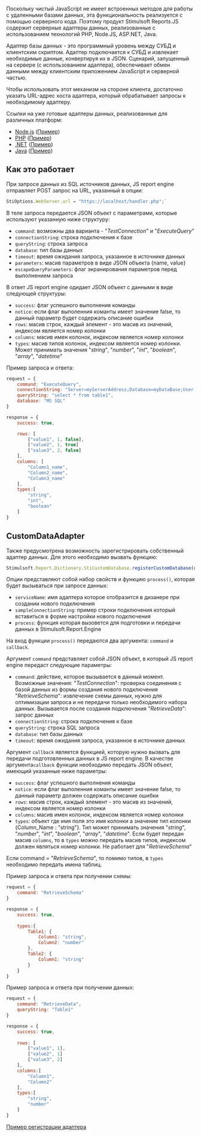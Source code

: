 

Поскольку чистый JavaScript не имеет встроенных методов для работы с удаленными базами данных, эта функциональность реализуется с помощью серверного кода. Поэтому продукт Stimulsoft Reports.JS содержит серверные адаптеры данных, реализованные с использованием технологий PHP, Node.JS, ASP.NET, Java.
 
Адаптер базы данных - это программный уровень между СУБД и клиентским скриптом. Адаптер подключается к СУБД и извлекает необходимые данные, конвертируя их в JSON. Сценарий, запущенный на сервере (с использованием адаптера), обеспечивает обмен данными между клиентским приложением JavaScript и серверной частью.
 
Чтобы использовать этот механизм на стороне клиента, достаточно указать URL-адрес хоста адаптера, который обрабатывает запросы к необходимому адаптеру.

Ссылки на уже готовые адаптеры данных, реализованные для различных платформ:  
* [Node.js](https://github.com/stimulsoft/DataAdapters.JS/tree/main/NodejsDataAdapters) ([Пример](https://github.com/stimulsoft/Samples-JS/tree/master/Node.js/04.%20Start%20SQL%20Adapters%20from%20Http%20Server))
* [PHP](https://github.com/stimulsoft/DataAdapters.JS/tree/main/PHPDataAdapters) ([Пример](https://github.com/stimulsoft/Samples-JS/tree/master/PHP/02.%20Connect%20to%20databases))
* [.NET](https://github.com/stimulsoft/DataAdapters.JS/tree/master/NetDataAdapters) ([Пример](https://github.com/stimulsoft/Samples-JS/tree/master/ASP.NET/02.%20Connect%20to%20databases))
* [Java](https://github.com/stimulsoft/DataAdapters.JS/tree/master/JavaDataAdapters) ([Пример](https://github.com/stimulsoft/Samples-JS/tree/master/Java/01.%20Data%20Adapter))

## Как это работает
При запросе данных из SQL источников данных, JS report engine отправляет POST запрос на URL, указанный в опции:  
```js
StiOptions.WebServer.url = "https://localhost/handler.php";`
```

В теле запроса передается JSON объект с параметрами, которые используют указанную ниже структуру:
* `command`: возможны два варианта - "*TestConnection*" и "*ExecuteQuery*"
* `connectionString`: строка подключения к базе
* `queryString`: строка запроса
* `database`: тип базы данных
* `timeout`: время ожидания запроса, указанное в источнике данных
* `parameters`: масив параметров в виде JSON объекта {name, value}
* `escapeQueryParameters`: флаг экранирования параметров перед выполнением запроса

В ответ JS report engine одидает JSON объект с данными в виде следующей структуры:
* `success`: флаг успешного выполнения команды
* `notice`: если флаг выполенния команты имеет значение false, то данный параметр будет содержать описание ошибки
* `rows`: масив строк, каждый элемент - это масив из значений, индексом является номер колонки
* `columns`: масив имен колонок, индексом является номер колонки
* `types`: масив типов колонок, индексом является номер колонки. Может принимать значения "*string*", "*number*", "*int*", "*boolean*", "*array*", "*datetime*"

Пример запроса и ответа:
```js
request = {
    command: "ExecuteQuery",
    connectionString: "Server=myServerAddress;Database=myDataBase;User Id=myUsername;Password=myPassword;",
    queryString: "select * from table1",
    database: "MS SQL"
}

response = {
    success: true,

    rows: [
        ["value1", 1, false],
        ["value2", 1, true]
        ["value3", 2, false]
    ],
    columns: [
        "Column1_name",
        "Column2_name",
        "Column3_name"
    ],
    types:[
        "string",
        "int",
        "boolean"
    ]
}
```
  


## CustomDataAdapter
Также предусмотрена возможность зарегистрировать собственный адаптер данных. Для этого необходимо вызвать функцию:
```js
Stimulsoft.Report.Dictionary.StiCustomDatabase.registerCustomDatabase(options);
```

Опции представляют собой набор свойств и функцию `process()`, которая будет вызываться при запросе данных:
* `serviceName`: имя адаптера которое отобразится в дизанере при создании нового подключения
* `sampleConnectionString`: пример строки подключения который вставиться в форме настройки нового подключения
* `process`: функция которая вызовется для подготовки и передачи данных в Stimulsoft.Report.Engine
            
На вход функции `process()` передаются два аргумента: `command` и `callback`. 

Аргумент `command` представляет собой JSON объект, в который JS report engine передаст следующие параметры:

* `command`: действие, которое вызывается в данный момент. Возможные значения:
    "*TestConnection*": проверка соединения с базой данных из формы создания нового подключения
    "*RetrieveSchema*": извлечение схемы данных, нужно для оптимизации запроса и не передачи только необходимого набора данных. Вызывается после создания подключения
    "*RetrieveData*": запрос данных
* `connectionString`: строка подключения к базе
* `queryString`: строка SQL запроса
* `database`: тип базы данных
* `timeout`: время ожидания запроса, указанное в источнике данных

Аргумент `callback` является функцией, которую нужно вызвать для передачи подготовленных данных в JS report engine. В качестве аргумента`callback` функции необходимо передать JSON объект, имеющий указанные ниже параметры:
* `success`: флаг успешного выполнения команды
* `notice`: если флаг выполенния команты имеет значение false, то данный параметр должен содержать описание ошибки
* `rows`: масив строк, каждый элемент - это масив из значений, индексом является номер колонки
* `columns`: масив имен колонок, индексом является номер колонки
* `types`: объект где имя поля это имя колонки а значение тип колонки {Column_Name : "string"}. Тип может принимать значения "*string*", "*number*", "*int*", "*boolean*", "*array*", "*datetime*". Если будет передан масив `columns`, то в `types` можно передать масив типов, индексом должен являться номер колонки. Не работает для "*RetrieveSchema*"

Если command = "*RetrieveSchema*", то помимо типов, в `types` необходимо передать имена таблиц.

Пример запроса и ответа при получении схемы:
```js
request = {
    command: "RetrieveSchema"
}

response = {
    success: true,
    
    types:{
        Table1: {
            Column1: "string",
            Column2: "number"
        },
        Table2: {
            Column1: "string"
        }
    }
}
```

Пример запроса и ответа при получении данных:
```js
request = {
    command: "RetrieveData",
    queryString: "Table1"
}

response = {
    success: true,
    
    rows: [
        ["value1", 1],
        ["value2", 1]
        ["value3", 2]
    ],
    columns:[
        "Column1",
        "Column2"
    ],
    types:[
        "string",
        "number"
    ]
}
```

[Пример регистрации адаптера](https://github.com/stimulsoft/Samples-JS/blob/master/JavaScript/Working%20with%20report%20designer/08.%20Custom%20DataAdapter.html)

